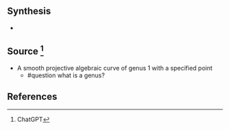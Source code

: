 ## Synthesis
- 
## Source [^1]
- A smooth projective algebraic curve of genus 1 with a specified point
	- #question what is a genus?
## References

[^1]: ChatGPT